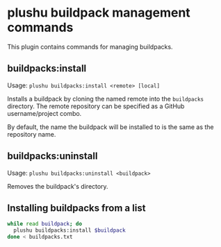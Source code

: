 # plushu buildpack management commands

This plugin contains commands for managing buildpacks.

## buildpacks:install

Usage: `plushu buildpacks:install <remote> [local]`

Installs a buildpack by cloning the named remote into the `buildpacks`
directory. The remote repository can be specified as a GitHub username/project
combo.

By default, the name the buildpack will be installed to is the same as the
repository name.

## buildpacks:uninstall

Usage: `plushu buildpacks:uninstall <buildpack>`

Removes the buildpack's directory.

## Installing buildpacks from a list

```bash
while read buildpack; do
  plushu buildpacks:install $buildpack
done < buildpacks.txt
```
